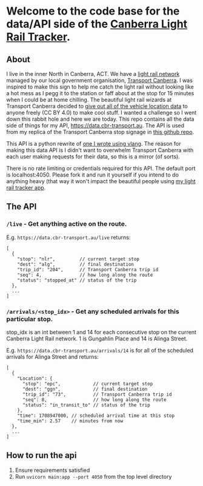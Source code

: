 # Welcome to the code base for the data/API side of the [Canberra Light Rail Tracker](https://cbr-transport.au).

## About
I live in the inner North in Canberra, ACT. We have a [light rail network](https://en.wikipedia.org/wiki/Light_rail_in_Canberra) managed by our local government organisation, [Transport Canberra](https://www.transport.act.gov.au/). I was inspired to make this sign to help me catch the light rail without looking like a hot mess as I pegg it to the station or faff about at the stop for 15 minutes when I could be at home chilling. The beautiful light rail wizards at Transport Canberra decided to [give out all of the vehicle location data](https://www.transport.act.gov.au/contact-us/information-for-developers) to anyone freely (CC BY 4.0) to make cool stuff. I wanted a challenge so I went down this rabbit hole and here we are today. This repo contains all the data side of things for my API, https://data.cbr-transport.au. The API is used from my replica of the Transport Canberra stop signage in [this github repo](https://github.com/flightmansam/cbr-light-rail-react).

This API is a python rewrite of [one I wrote using vlang](https://github.com/flightmansam/cbr-light-rail-data/tree/vlang). The reason for making this data API is I didn't want to overwhelm Transport Canberra with each user making requests for their data, so this is a mirror (of sorts).

There is no rate limiting or credentials required for this API. The default port is localhost:4050. Please fork it and run it yourself if you intend to do anything heavy (that way it won't impact the beautiful people using [my light rail tracker app](https://cbr-transport.au).

## The API

### `/live` - Get anything active on the route.

E.g. `https://data.cbr-transport.au/live` returns:
```jsonc
[
  {
    "stop": "nlr",         // current target stop
    "dest": "alg",         // final destination
    "trip_id": "204",      // Transport Canberra trip id
    "seq": 4,              // how long along the route
    "status": "stopped_at" // status of the trip 
  },
  ...
]
```



### `/arrivals/<stop_idx>` - Get any scheduled arrivals for this particular stop.
stop_idx is an int between 1 and 14 for each consecutive stop on the current Canberra Light Rail network. 1 is Gungahlin Place and 14 is Alinga Street. 

E.g. `https://data.cbr-transport.au/arrivals/14` is for all of the scheduled arrivals for Alinga Street and returns:
```jsonc
[
  {
    "Location": {
      "stop": "epc",            // current target stop
      "dest": "ggn",            // final destination
      "trip_id": "73",          // Transport Canberra trip id
      "seq": 8,                 // how long along the route
      "status": "in_transit_to" // status of the trip 
    },
    "time": 1708947000, // scheduled arrival time at this stop
    "time_min": 2.57    // minutes from now 
  },
  ...
]
```

## How to run the api
1. Ensure requirements satisfied
2. Run `uvicorn main:app --port 4050` from the top level directory